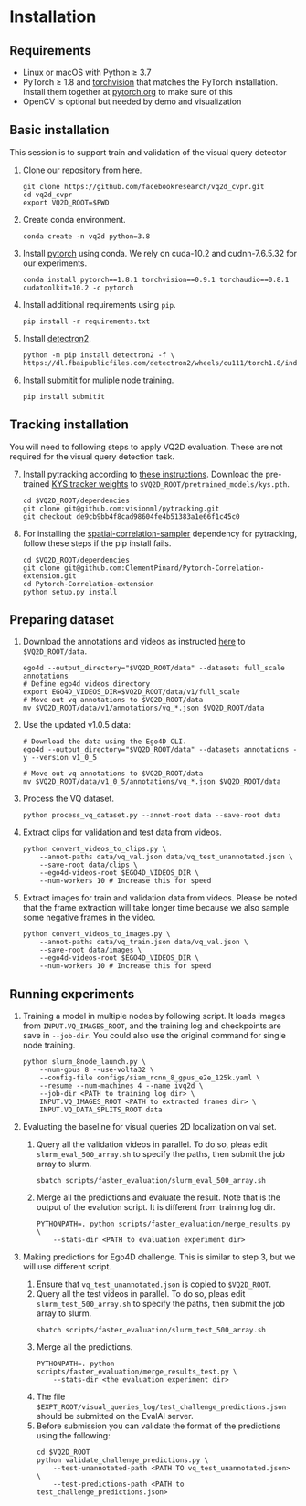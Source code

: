 # Installation

## Requirements

- Linux or macOS with Python ≥ 3.7
- PyTorch ≥ 1.8 and [torchvision](https://github.com/pytorch/vision/) that matches the PyTorch installation.
  Install them together at [pytorch.org](https://pytorch.org) to make sure of this
- OpenCV is optional but needed by demo and visualization


## Basic installation
This session is to support train and validation of the visual query detector
1. Clone our repository from [here](https://github.com/facebookresearch/vq2d_cvpr.git).
    ```
    git clone https://github.com/facebookresearch/vq2d_cvpr.git
    cd vq2d_cvpr
    export VQ2D_ROOT=$PWD
    
    ```
2. Create conda environment.
    ```
    conda create -n vq2d python=3.8
    ```
3. Install [pytorch](https://pytorch.org/) using conda. We rely on cuda-10.2 and cudnn-7.6.5.32 for our experiments.
    ```
    conda install pytorch==1.8.1 torchvision==0.9.1 torchaudio==0.8.1 cudatoolkit=10.2 -c pytorch
    ```

4. Install additional requirements using `pip`.
    ```
    pip install -r requirements.txt
    ```

5. Install [detectron2](https://github.com/facebookresearch/detectron2).
    ```
    python -m pip install detectron2 -f \
    https://dl.fbaipublicfiles.com/detectron2/wheels/cu111/torch1.8/index.html
    ```

6. Install [submitit](https://github.com/facebookincubator/submitit/blob/main/README.md) for muliple node training. 
    ```
    pip install submitit
    ```

## Tracking installation
You will need to following steps to apply VQ2D evaluation. These are not required for the visual query detection task.

7.  Install pytracking according to [these instructions](https://github.com/visionml/pytracking/blob/master/INSTALL.md). Download the pre-trained [KYS tracker weights](https://drive.google.com/drive/folders/1WGNcats9lpQpGjAmq0s0UwO6n22fxvKi) to `$VQ2D_ROOT/pretrained_models/kys.pth`.
    ```
    cd $VQ2D_ROOT/dependencies
    git clone git@github.com:visionml/pytracking.git
    git checkout de9cb9bb4f8cad98604fe4b51383a1e66f1c45c0
    ```

8. For installing the [spatial-correlation-sampler](https://github.com/ClementPinard/Pytorch-Correlation-extension) dependency for pytracking, follow these steps if the pip install fails.
    ```
    cd $VQ2D_ROOT/dependencies
    git clone git@github.com:ClementPinard/Pytorch-Correlation-extension.git
    cd Pytorch-Correlation-extension
    python setup.py install
    ```

## Preparing dataset 



1. Download the annotations and videos as instructed [here](https://github.com/facebookresearch/Ego4d/blob/main/ego4d/cli/README.md) to `$VQ2D_ROOT/data`.
    ```
    ego4d --output_directory="$VQ2D_ROOT/data" --datasets full_scale annotations
    # Define ego4d videos directory
    export EGO4D_VIDEOS_DIR=$VQ2D_ROOT/data/v1/full_scale
    # Move out vq annotations to $VQ2D_ROOT/data
    mv $VQ2D_ROOT/data/v1/annotations/vq_*.json $VQ2D_ROOT/data
    ```
2. Use the updated v1.0.5 data:
    ```
    # Download the data using the Ego4D CLI. 
    ego4d --output_directory="$VQ2D_ROOT/data" --datasets annotations -y --version v1_0_5

    # Move out vq annotations to $VQ2D_ROOT/data
    mv $VQ2D_ROOT/data/v1_0_5/annotations/vq_*.json $VQ2D_ROOT/data
    ```

3. Process the VQ dataset.
    ```
    python process_vq_dataset.py --annot-root data --save-root data
    ```

4. Extract clips for validation and test data from videos.
    ```
    python convert_videos_to_clips.py \
        --annot-paths data/vq_val.json data/vq_test_unannotated.json \
        --save-root data/clips \
        --ego4d-videos-root $EGO4D_VIDEOS_DIR \
        --num-workers 10 # Increase this for speed
    ```

5. Extract images for train and validation data from videos. Please be noted that the frame extraction will take longer time because we also sample some negative frames in the video.
    ```
    python convert_videos_to_images.py \
        --annot-paths data/vq_train.json data/vq_val.json \
        --save-root data/images \
        --ego4d-videos-root $EGO4D_VIDEOS_DIR \
        --num-workers 10 # Increase this for speed
    ```


## Running experiments


1. Training a model in multiple nodes by following script. It loads images from `INPUT.VQ_IMAGES_ROOT`, and the training log and checkpoints are save in `--job-dir`. You could also use the original command for single node training. 
    ```
   python slurm_8node_launch.py \
        --num-gpus 8 --use-volta32 \
        --config-file configs/siam_rcnn_8_gpus_e2e_125k.yaml \
        --resume --num-machines 4 --name ivq2d \
        --job-dir <PATH to training log dir> \
        INPUT.VQ_IMAGES_ROOT <PATH to extracted frames dir> \
        INPUT.VQ_DATA_SPLITS_ROOT data 
    ```

2. Evaluating the baseline for visual queries 2D localization on val set. 

    1. Query all the validation videos in parallel. To do so, pleas edit `slurm_eval_500_array.sh` to specify the paths, then submit the job array to slurm.
        ```
        sbatch scripts/faster_evaluation/slurm_eval_500_array.sh
        ```

    2. Merge all the predictions and evaluate the result. Note that <the evaluation experiment dir> is the output of the evalution script. It is different from training log dir.
        ```
        PYTHONPATH=. python scripts/faster_evaluation/merge_results.py \
            --stats-dir <PATH to evaluation experiment dir>
        ```

3. Making predictions for Ego4D challenge. This is similar to step 3, but we will use different script.
    1. Ensure that `vq_test_unannotated.json` is copied to `$VQ2D_ROOT`.
    2. Query all the test videos in parallel. To do so, pleas edit `slurm_test_500_array.sh` to specify the paths, then submit the job array to slurm.
        ```
        sbatch scripts/faster_evaluation/slurm_test_500_array.sh
        ```
    3. Merge all the predictions.
        ```
        PYTHONPATH=. python scripts/faster_evaluation/merge_results_test.py \
            --stats-dir <the evaluation experiment dir>
        ```
    4. The file `$EXPT_ROOT/visual_queries_log/test_challenge_predictions.json` should be submitted on the EvalAI server.
    5. Before submission you can validate the format of the predictions using the following:
        ```
        cd $VQ2D_ROOT
        python validate_challenge_predictions.py \
            --test-unannotated-path <PATH TO vq_test_unannotated.json> \
            --test-predictions-path <PATH to test_challenge_predictions.json>
        ```
        